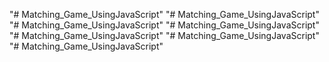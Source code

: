 "# Matching_Game_UsingJavaScript" 
"# Matching_Game_UsingJavaScript" 
"# Matching_Game_UsingJavaScript" 
"# Matching_Game_UsingJavaScript" 
"# Matching_Game_UsingJavaScript" 
"# Matching_Game_UsingJavaScript" 
"# Matching_Game_UsingJavaScript" 
